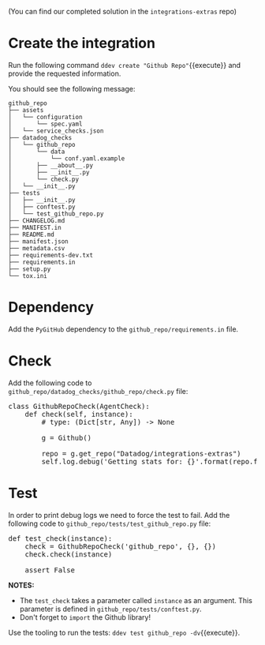 (You can find our completed solution in the `integrations-extras` repo)

# Create the integration 

Run the following command `ddev create "Github Repo"`{{execute}} and provide the requested information.

You should see the following message:

```
github_repo
├── assets
│   └── configuration
│       └── spec.yaml
│   └── service_checks.json
├── datadog_checks
│   └── github_repo
│       └── data
│           └── conf.yaml.example
│       ├── __about__.py
│       ├── __init__.py
│       └── check.py
│   └── __init__.py
├── tests
│   ├── __init__.py
│   ├── conftest.py
│   └── test_github_repo.py
├── CHANGELOG.md
├── MANIFEST.in
├── README.md
├── manifest.json
├── metadata.csv
├── requirements-dev.txt
├── requirements.in
├── setup.py
└── tox.ini
```

# Dependency

Add the `PyGitHub` dependency to the `github_repo/requirements.in` file.

# Check

Add the following code to `github_repo/datadog_checks/github_repo/check.py` file:
<pre class="file" data-target="clipboard">
class GithubRepoCheck(AgentCheck):
    def check(self, instance):
        # type: (Dict[str, Any]) -> None

        g = Github()

        repo = g.get_repo("Datadog/integrations-extras")
        self.log.debug('Getting stats for: {}'.format(repo.full_name))
</pre>

          
# Test

In order to print debug logs we need to force the test to fail. Add the following code to `github_repo/tests/test_github_repo.py` file:
<pre class="file" data-target="clipboard">
def test_check(instance):
    check = GithubRepoCheck('github_repo', {}, {})
    check.check(instance)

    assert False
</pre>

__NOTES:__

- The `test_check` takes a parameter called `instance` as an argument. This parameter is defined in `github_repo/tests/conftest.py`.
- Don't forget to `import` the Github library!

Use the tooling to run the tests: `ddev test github_repo -dv`{{execute}}.
